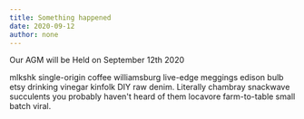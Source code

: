 ```yaml
---
title: Something happened
date: 2020-09-12
author: none
---
```


Our AGM will be Held on September 12th 2020

mlkshk single-origin coffee williamsburg live-edge meggings edison bulb etsy drinking vinegar kinfolk DIY raw denim. Literally chambray snackwave succulents you probably haven't heard of them locavore farm-to-table small batch viral.
